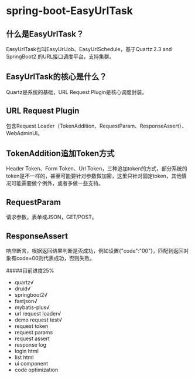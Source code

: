 # spring-boot-EasyUrlTask
什么是EasyUrlTask？
----
EasyUrlTask也叫EasyUrlJob、EasyUrlSchedule，基于Quartz 2.3 and SpringBoot2 的URL接口调度平台，支持集群。

EasyUrlTask的核心是什么？
----
Quartz是系统的基础，URL Request Plugin是核心调度封装。

URL Request Plugin
----
包含Request Loader（TokenAddition、RequestParam、ResponseAssert）、WebAdminUI。

TokenAddition追加Token方式
----
Header Token、Form Token、Url Token，三种追加token的方式，部分系统的token是不一样的，甚至可能要针对参数做加密，这里只针对固定token，其他情况可能需要做个例外，或者多做一些支持。

RequestParam
----
请求参数，表单或JSON，GET/POST。

ResponseAssert
----
响应断言，根据返回结果判断是否成功，例如设置{"code":"00"}，匹配到返回对象有code=00则代表成功，否则失败。

#####目前进度25%
- quartz√
- druid√
- springboot2√
- fastjson√
- mybatis-plus√
- url request loader√
- demo request test√
- request token
- request params
- request assert
- response log
- login html
- list html
- ui component
- code optimization
